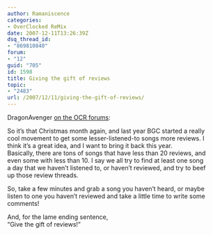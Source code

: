 ```yaml
---
author: Ramaniscence
categories:
- OverClocked ReMix
date: 2007-12-11T13:26:39Z
dsq_thread_id:
- "869810840"
forum:
- "12"
guid: "705"
id: 1598
title: Giving the gift of reviews
topic:
- "2483"
url: /2007/12/11/giving-the-gift-of-reviews/
---
```


DragonAvenger <a href="http://www.ocremix.org/forums/showthread.php?t=13434" target="_blank">on the OCR forums</a>:

<div class="quoted-text">
  So it&#8217;s that Christmas month again, and last year BGC started a really<br /> cool movement to get some lesser-listened-to songs more reviews. I<br /> think it&#8217;s a great idea, and I want to bring it back this year.
</div>

<div class="quoted-text">
  Basically, there are tons of songs that have less than 20 reviews, and<br /> even some with less than 10. I say we all try to find at least one song<br /> a day that we haven&#8217;t listened to, or haven&#8217;t reviewed, and try to beef<br /> up those review threads.</p> 
  
  <p>
    So, take a few minutes and grab a song you haven&#8217;t heard, or maybe<br /> listen to one you haven&#8217;t reviewed and take a little time to write some<br /> comments!
  </p>
  
  <p>
    And, for the lame ending sentence, <br /> &#8220;Give the gift of reviews!&#8221;</div>